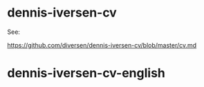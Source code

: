 # dennis-iversen-cv

See:

<https://github.com/diversen/dennis-iversen-cv/blob/master/cv.md>
# dennis-iversen-cv-english
